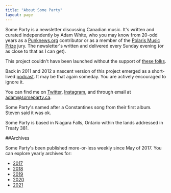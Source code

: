 ```yaml
---
title: "About Some Party"
layout: page
---
```


Some Party is a newsletter discussing Canadian music. It's written and curated independently by Adam White, who you may know from 20-odd years as a [Punknews.org](https://www.punknews.org) contributor or as a member of the [Polaris Music Prize](https://polarismusicprize.ca/) jury. The newsletter's written and delivered every Sunday evening (or as close to that as I can get).

This project couldn't have been launched without the support of [these folks](/acknowledgements/).

Back in 2011 and 2012 a nascent version of this project emerged as a short-lived [podcast](https://itunes.apple.com/ca/podcast/some-party-punknews.org-ontario/id488545346?mt=2). It may be that again someday. You are actively encouraged to ignore it.

You can find me on [Twitter](https://twitter.com/adamwhite), [Instagram](https://www.instagram.com/adamwhite/), and through email at [adam@someparty.ca](mailto:adam@someparty.ca).

Some Party's named after a Constantines song from their first album. Steven said it was ok.

Some Party is based in Niagara Falls, Ontario within the lands addressed in Treaty 381.

##Archives

Some Party's been published more-or-less weekly since May of 2017. You can explore yearly archives for:

* [2017](/2017/)
* [2018](/2018/)
* [2019](/2019/)
* [2020](/2020/)
* [2021](/2021/)
